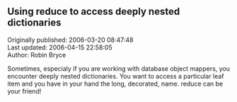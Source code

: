 ## Using reduce to access deeply nested dictionaries  
Originally published: 2006-03-20 08:47:48  
Last updated: 2006-04-15 22:58:05  
Author: Robin Bryce  
  
Sometimes, especialy if you are working with database object mappers, you encounter deeply nested dictionaries. You want to access a particular leaf item and you have in your hand the long, decorated, name. reduce can be your friend!